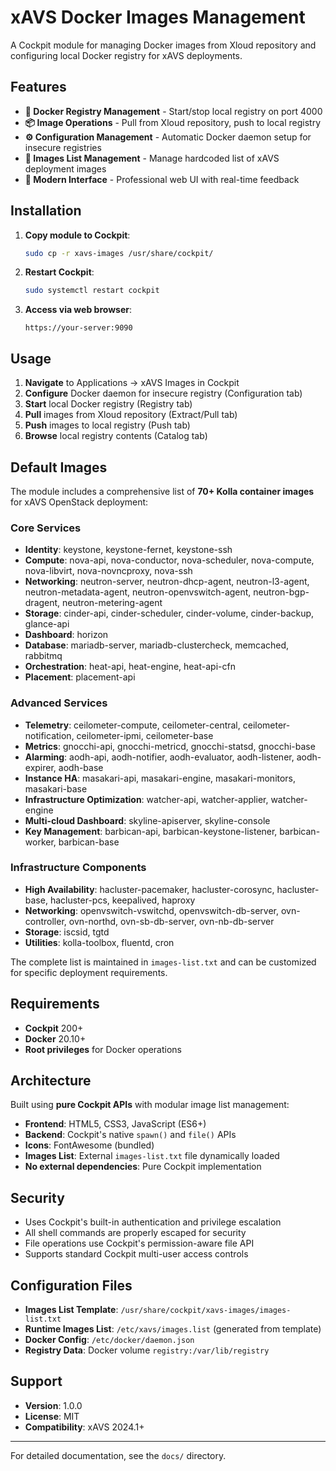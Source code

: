 # xAVS Docker Images Management

A Cockpit module for managing Docker images from Xloud repository and configuring local Docker registry for xAVS deployments.

## Features

- **🐳 Docker Registry Management** - Start/stop local registry on port 4000
- **📦 Image Operations** - Pull from Xloud repository, push to local registry  
- **⚙️ Configuration Management** - Automatic Docker daemon setup for insecure registries
- **📝 Images List Management** - Manage hardcoded list of xAVS deployment images
- **🎨 Modern Interface** - Professional web UI with real-time feedback

## Installation

1. **Copy module to Cockpit**:
   ```bash
   sudo cp -r xavs-images /usr/share/cockpit/
   ```

2. **Restart Cockpit**:
   ```bash
   sudo systemctl restart cockpit
   ```

3. **Access via web browser**:
   ```
   https://your-server:9090
   ```

## Usage

1. **Navigate** to Applications → xAVS Images in Cockpit
2. **Configure** Docker daemon for insecure registry (Configuration tab)
3. **Start** local Docker registry (Registry tab)
4. **Pull** images from Xloud repository (Extract/Pull tab)
5. **Push** images to local registry (Push tab)
6. **Browse** local registry contents (Catalog tab)

## Default Images

The module includes a comprehensive list of **70+ Kolla container images** for xAVS OpenStack deployment:

### Core Services
- **Identity**: keystone, keystone-fernet, keystone-ssh
- **Compute**: nova-api, nova-conductor, nova-scheduler, nova-compute, nova-libvirt, nova-novncproxy, nova-ssh
- **Networking**: neutron-server, neutron-dhcp-agent, neutron-l3-agent, neutron-metadata-agent, neutron-openvswitch-agent, neutron-bgp-dragent, neutron-metering-agent
- **Storage**: cinder-api, cinder-scheduler, cinder-volume, cinder-backup, glance-api
- **Dashboard**: horizon
- **Database**: mariadb-server, mariadb-clustercheck, memcached, rabbitmq
- **Orchestration**: heat-api, heat-engine, heat-api-cfn
- **Placement**: placement-api

### Advanced Services
- **Telemetry**: ceilometer-compute, ceilometer-central, ceilometer-notification, ceilometer-ipmi, ceilometer-base
- **Metrics**: gnocchi-api, gnocchi-metricd, gnocchi-statsd, gnocchi-base
- **Alarming**: aodh-api, aodh-notifier, aodh-evaluator, aodh-listener, aodh-expirer, aodh-base
- **Instance HA**: masakari-api, masakari-engine, masakari-monitors, masakari-base
- **Infrastructure Optimization**: watcher-api, watcher-applier, watcher-engine
- **Multi-cloud Dashboard**: skyline-apiserver, skyline-console
- **Key Management**: barbican-api, barbican-keystone-listener, barbican-worker, barbican-base

### Infrastructure Components
- **High Availability**: hacluster-pacemaker, hacluster-corosync, hacluster-base, hacluster-pcs, keepalived, haproxy
- **Networking**: openvswitch-vswitchd, openvswitch-db-server, ovn-controller, ovn-northd, ovn-sb-db-server, ovn-nb-db-server
- **Storage**: iscsid, tgtd
- **Utilities**: kolla-toolbox, fluentd, cron

The complete list is maintained in `images-list.txt` and can be customized for specific deployment requirements.

## Requirements

- **Cockpit** 200+ 
- **Docker** 20.10+
- **Root privileges** for Docker operations

## Architecture

Built using **pure Cockpit APIs** with modular image list management:
- **Frontend**: HTML5, CSS3, JavaScript (ES6+)
- **Backend**: Cockpit's native `spawn()` and `file()` APIs
- **Icons**: FontAwesome (bundled)
- **Images List**: External `images-list.txt` file dynamically loaded
- **No external dependencies**: Pure Cockpit implementation

## Security

- Uses Cockpit's built-in authentication and privilege escalation
- All shell commands are properly escaped for security
- File operations use Cockpit's permission-aware file API
- Supports standard Cockpit multi-user access controls

## Configuration Files

- **Images List Template**: `/usr/share/cockpit/xavs-images/images-list.txt`
- **Runtime Images List**: `/etc/xavs/images.list` (generated from template)
- **Docker Config**: `/etc/docker/daemon.json`
- **Registry Data**: Docker volume `registry:/var/lib/registry`

## Support

- **Version**: 1.0.0
- **License**: MIT
- **Compatibility**: xAVS 2024.1+

---

For detailed documentation, see the `docs/` directory.
